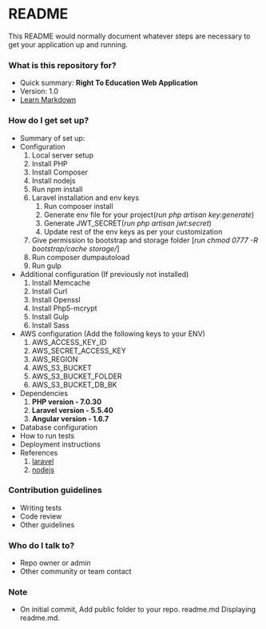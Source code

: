 
# README #

This README would normally document whatever steps are necessary to get your application up and running.

### What is this repository for? ###

* Quick summary: __Right To Education Web Application__
* Version: 1.0
* [Learn Markdown](https://bitbucket.org/tutorials/markdowndemo)

### How do I get set up? ###

* Summary of set up: 
* Configuration
	1. Local server setup
	2. Install PHP
	3. Install Composer 
	4. Install nodejs
	5. Run npm install
	6. Laravel installation and env keys
		1. Run composer install
		2. Generate env file for your project(_run php artisan key:generate_)
		3. Generate JWT_SECRET(_run php artisan jwt:secret_)
		4. Update rest of the env keys as per your customization
	7. Give permission to bootstrap and storage folder [_run chmod 0777 -R bootstrap/cache storage/_]
	8. Run composer dumpautoload
	9. Run gulp
* Additional configuration (If previously not installed)
	1. Install Memcache 
	2. Install Curl
	3. Install Openssl
	4. Install Php5-mcrypt
	5. Install Gulp
	6. Install Sass
* AWS configuration (Add the following keys to your ENV)
	1. AWS_ACCESS_KEY_ID
	2. AWS_SECRET_ACCESS_KEY
	3. AWS_REGION
	4. AWS_S3_BUCKET
	5. AWS_S3_BUCKET_FOLDER
	6. AWS_S3_BUCKET_DB_BK
* Dependencies
	1. __PHP version - 7.0.30__
	2. __Laravel version - 5.5.40__
	3. __Angular version - 1.6.7__
* Database configuration
* How to run tests
* Deployment instructions
* References
	1. [laravel](https://laravel.com/docs/5.5/installation)
	2. [nodejs](https://www.digitalocean.com/community/tutorials/how-to-install-node-js-on-ubuntu-16-04)

### Contribution guidelines ###

* Writing tests
* Code review
* Other guidelines

### Who do I talk to? ###

* Repo owner or admin
* Other community or team contact


### Note ###

* On initial commit, Add public folder to your repo.
readme.md
Displaying readme.md.